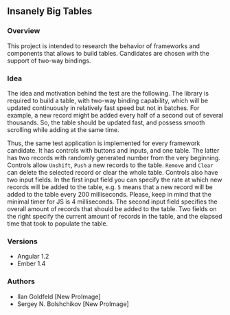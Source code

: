 ## Insanely Big Tables

### Overview
This project is intended to research the behavior of frameworks and components that allows to build tables.
Candidates are chosen with the support of two-way bindings.

### Idea
The idea and motivation behind the test are the following. The library is required to build a table,
with two-way binding capability, which will be updated continuously in relatively fast speed but not in batches.
For example, a new record might be added every half of a second out of several thousands.
So, the table should be updated fast, and possess smooth scrolling while adding at the same time.

Thus, the same test application is implemented for every framework candidate.
It has controls with buttons and inputs, and one table. The latter has two records with randomly generated number
from the very beginning.
Controls allow `Unshift`, `Push` a new records to the table. `Remove` and `Clear` can delete the selected record or clear
the whole table. Controls also have two input fields. In the first input field you can specify the rate at which new records
will be added to the table, e.g. `5` means that a new record will be added to the table every 200 milliseconds.
Please, keep in mind that the minimal timer for JS is 4 milliseconds. The second input field specifies the
overall amount of records that should be added to the table. Two fields on the right specify the current amount of
records in the table, and the elapsed time that took to populate the table.


### Versions
* Angular 1.2
* Ember 1.4


### Authors
* Ilan Goldfeld [New ProImage]
* Sergey N. Bolshchikov [New ProImage]
